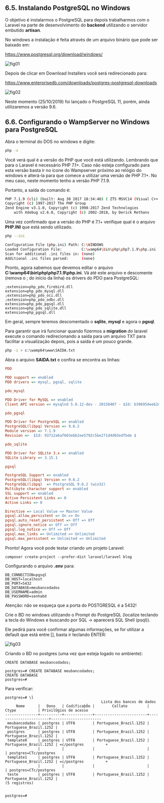 ## 6.5. Instalando PostgreSQL no Windows

O objetivo é instalarmos o PostgreSQL para depois trabalharmos com o Laravel na parte de desenvolvimento do **backend** utilizando o servidor embutido **artisan**. 

No windows a instalação é feita através de um arquivo binário que pode ser baixado em:

https://www.postgresql.org/download/windows/


![fig01](images/postgresql/fig01.PNG)

Depois de clicar em Download Installers você será redirecionado para:

https://www.enterprisedb.com/downloads/postgres-postgresql-downloads

![fig02](images/postgresql/fig02.PNG)


Neste momento (25/10/2019) foi lançado o PostgreSQL 11, porém, ainda utilizaremos a versão 9.6.



## 6.6. Configurando o WampServer no Windows para PostgreSQL

Abra o terminal do DOS no windows e digite:

```bash
php -v
```

Você verá qual é a versão do PHP que você está utilizando. Lembrando que para o Laravel é necessário PHP 7.1+.  Caso não esteja configurado para esta versão basta ir no ícone do Wampserver próximo ao relógio do windows e alterá-la para que comece a utilizar uma versão de PHP 7.1+. No meu caso, neste momento tenho a versão PHP 7.1.9.

Portanto, a saída do comando é:

```bash
PHP 7.1.9 (cli) (built: Aug 30 2017 18:34:46) ( ZTS MSVC14 (Visual C++ 2015) x64 )
Copyright (c) 1997-2017 The PHP Group
Zend Engine v3.1.0, Copyright (c) 1998-2017 Zend Technologies
    with Xdebug v2.6.0, Copyright (c) 2002-2018, by Derick Rethans
```

Uma vez confirmado que a versão do PHP é 7.1+ verifique qual é o arquivo **PHP.INI** que está sendo utilizado.

```bash
php --ini
```

```bash
Configuration File (php.ini) Path: C:\WINDOWS
Loaded Configuration File:         C:\wamp64\bin\php\php7.1.9\php.ini
Scan for additional .ini files in: (none)
Additional .ini files parsed:      (none)
```

Pronto, agora sabemos que devemos editar o arquivo **C:\wamp64\bin\php\php7.1.9\php.ini**. Vá até este arquivo e descomente (remova o ; do início da linha) os drivers do PDO para PostgreSQL:

```
;extension=php_pdo_firebird.dll
extension=php_pdo_mysql.dll
;extension=php_pdo_oci.dll
;extension=php_pdo_odbc.dll
extension=php_pdo_pgsql.dll
extension=php_pdo_sqlite.dll
extension=php_pgsql.dll
```

Em geral, sempre teremos descomentado o **sqlite**, **mysql** e agora o **pgsql**.

Para garantir que irá funcionar quando fizermos a **migration** do laravel execute o comando redirecionando a saída para um arquivo TXT para facilitar a visualização depois, pois a saída é um pouco grande.

```bash
php -i > c:\wamp64\www\SAIDA.txt
```

Abra o arquivo **SAIDA.txt** e confira se encontra as linhas:

```ini
PDO

PDO support => enabled
PDO drivers => mysql, pgsql, sqlite

pdo_mysql

PDO Driver for MySQL => enabled
Client API version => mysqlnd 5.0.12-dev - 20150407 - $Id: b396954eeb2d1d9ed7902b8bae237b287f21ad9e $

pdo_pgsql

PDO Driver for PostgreSQL => enabled
PostgreSQL(libpq) Version => 9.6.2
Module version => 7.1.9
Revision =>  $Id: 93712a6af603ebb2ee5792c5be271d4d03edfbde $ 

pdo_sqlite

PDO Driver for SQLite 3.x => enabled
SQLite Library => 3.15.1

pgsql

PostgreSQL Support => enabled
PostgreSQL(libpq) Version => 9.6.2
PostgreSQL(libpq)  => PostgreSQL 9.6.2 (win32)
Multibyte character support => enabled
SSL support => enabled
Active Persistent Links => 0
Active Links => 0

Directive => Local Value => Master Value
pgsql.allow_persistent => On => On
pgsql.auto_reset_persistent => Off => Off
pgsql.ignore_notice => Off => Off
pgsql.log_notice => Off => Off
pgsql.max_links => Unlimited => Unlimited
pgsql.max_persistent => Unlimited => Unlimited
```

Pronto! Agora você pode testar criando um projeto Laravel:

```
composer create-project --prefer-dist laravel/laravel blog
```

Configurando o arquivo **.env** para:

```
DB_CONNECTION=pgsql
DB_HOST=localhost
DB_PORT=5432
DB_DATABASE=meubancodados
DB_USERNAME=admin
DB_PASSWORD=senhabd
```

Atenção: não se esqueça que a porta do POSTGRESQL é a 5432!

Crie o BD no windows utilizando o Prompt do PostgreSQL (localize teclando a tecla do Windows e buscando por SQL -> aparecerá SQL Shell (psql)).

Ele pedirá para você confirmar algumas informações, se for utilizar a default que está entre [], basta ir teclando ENTER:

![fig03](images/postgresql/fig03.PNG)



Criando o BD no postgres (uma vez que esteja logado no ambiente):

```
CREATE DATABASE meubancodados;
```

```
postgres=# CREATE DATABASE meubancodados;
CREATE DATABASE
postgres=#
```

Para verificar:

```
postgres=# \l
                                            Lista dos bancos de dados
     Nome      |   Dono   | CodificaþÒo |        Collate         |         Ctype          | PrivilÚgios de acesso
---------------+----------+-------------+------------------------+------------------------+-----------------------
 meubancodados | postgres | UTF8        | Portuguese_Brazil.1252 | Portuguese_Brazil.1252 |
 postgres      | postgres | UTF8        | Portuguese_Brazil.1252 | Portuguese_Brazil.1252 |
 template0     | postgres | UTF8        | Portuguese_Brazil.1252 | Portuguese_Brazil.1252 | =c/postgres          +
               |          |             |                        |                        | postgres=CTc/postgres
 template1     | postgres | UTF8        | Portuguese_Brazil.1252 | Portuguese_Brazil.1252 | =c/postgres          +
               |          |             |                        |                        | postgres=CTc/postgres
 teste         | postgres | UTF8        | Portuguese_Brazil.1252 | Portuguese_Brazil.1252 |
(5 registros)


postgres=#
```